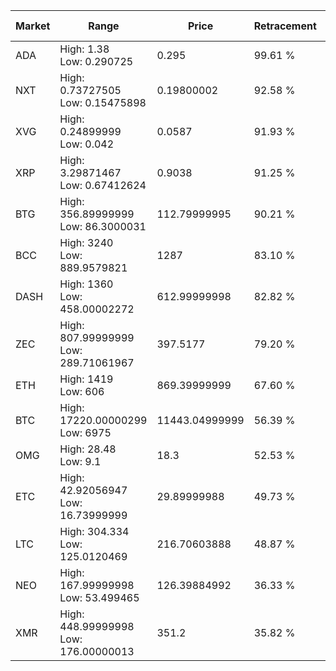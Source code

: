 | Market | Range | Price| Retracement | Doubles to 50% |
| --- | --- | --- | --- | --- |
| ADA | High: 1.38<br />Low: 0.290725 | 0.295 | 99.61 % | 2.83 |
| NXT | High: 0.73727505<br />Low: 0.15475898 | 0.19800002 | 92.58 % | 2.25 |
| XVG | High: 0.24899999<br />Low: 0.042 | 0.0587 | 91.93 % | 2.48 |
| XRP | High: 3.29871467<br />Low: 0.67412624 | 0.9038 | 91.25 % | 2.20 |
| BTG | High: 356.89999999<br />Low: 86.3000031 | 112.79999995 | 90.21 % | 1.96 |
| BCC | High: 3240<br />Low: 889.9579821 | 1287 | 83.10 % | 1.60 |
| DASH | High: 1360<br />Low: 458.00002272 | 612.99999998 | 82.82 % | 1.48 |
| ZEC | High: 807.99999999<br />Low: 289.71061967 | 397.5177 | 79.20 % | 1.38 |
| ETH | High: 1419<br />Low: 606 | 869.39999999 | 67.60 % | 1.16 |
| BTC | High: 17220.00000299<br />Low: 6975 | 11443.04999999 | 56.39 % | 1.06 |
| OMG | High: 28.48<br />Low: 9.1 | 18.3 | 52.53 % | 1.03 |
| ETC | High: 42.92056947<br />Low: 16.73999999 | 29.89999988 | 49.73 % | 0.00 |
| LTC | High: 304.334<br />Low: 125.0120469 | 216.70603888 | 48.87 % | 0.00 |
| NEO | High: 167.99999998<br />Low: 53.499465 | 126.39884992 | 36.33 % | 0.00 |
| XMR | High: 448.99999998<br />Low: 176.00000013 | 351.2 | 35.82 % | 0.00 |
